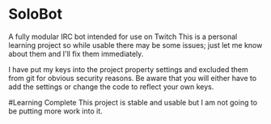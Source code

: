 # SoloBot
A fully modular IRC bot intended for use on Twitch
This is a personal learning project so while usable there may be some issues; just let me know about them and I'll fix them immediately.

I have put my keys into the project property settings and excluded them from git for obvious security reasons. Be aware that you will either have to add the settings or change the code to reflect your own keys.

#Learning Complete
This project is stable and usable but I am not going to be putting more work into it.
